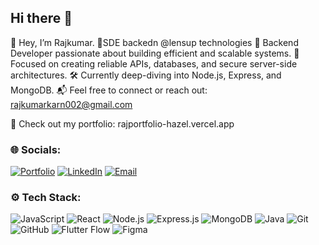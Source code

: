## Hi there 👋
👋 Hey, I’m Rajkumar.
🚀SDE backedn @lensup technologies
🚀 Backend Developer passionate about building efficient and scalable systems.
🎯 Focused on creating reliable APIs, databases, and secure server-side architectures.
🛠️ Currently deep-diving into Node.js, Express, and MongoDB.
📬 Feel free to connect or reach out: rajkumarkarn002@gmail.com

🔗 Check out my portfolio: rajportfolio-hazel.vercel.app

### 🌐 Socials:

[![Portfolio](https://img.shields.io/badge/-Portfolio-000000?style=for-the-badge&logo=vercel&logoColor=white)](https://rajportfolio-hazel.vercel.app/)
[![LinkedIn](https://img.shields.io/badge/-LinkedIn-0A66C2?style=for-the-badge&logo=linkedin&logoColor=white)](https://www.linkedin.com/in/raj-kumar-karn-55230a186/)
[![Email](https://img.shields.io/badge/-Email-D14836?style=for-the-badge&logo=gmail&logoColor=white)](mailto:riyasharmawork@gmail.com)


### ⚙️ Tech Stack:

![JavaScript](https://img.shields.io/badge/-JavaScript-F7DF1E?style=for-the-badge&logo=javascript&logoColor=black)
![React](https://img.shields.io/badge/-React-61DAFB?style=for-the-badge&logo=react&logoColor=black)
![Node.js](https://img.shields.io/badge/-Node.js-339933?style=for-the-badge&logo=node.js&logoColor=white)
![Express.js](https://img.shields.io/badge/-Express.js-000000?style=for-the-badge&logo=express&logoColor=white)
![MongoDB](https://img.shields.io/badge/-MongoDB-47A248?style=for-the-badge&logo=mongodb&logoColor=white)
![Java](https://img.shields.io/badge/-Java-007396?style=for-the-badge&logo=openjdk&logoColor=white)
![Git](https://img.shields.io/badge/-Git-F05033?style=for-the-badge&logo=git&logoColor=white)
![GitHub](https://img.shields.io/badge/-GitHub-181717?style=for-the-badge&logo=github&logoColor=white)
![Flutter Flow](https://img.shields.io/badge/-Flutter%20Flow-02569B?style=for-the-badge&logo=flutter&logoColor=white)
![Figma](https://img.shields.io/badge/-Figma-F24E1E?style=for-the-badge&logo=figma&logoColor=white)

<!--
**RAJKUMARKARN/RAJKUMARKARN** is a ✨ _special_ ✨ repository because its `README.md` (this file) appears on your GitHub profile.

